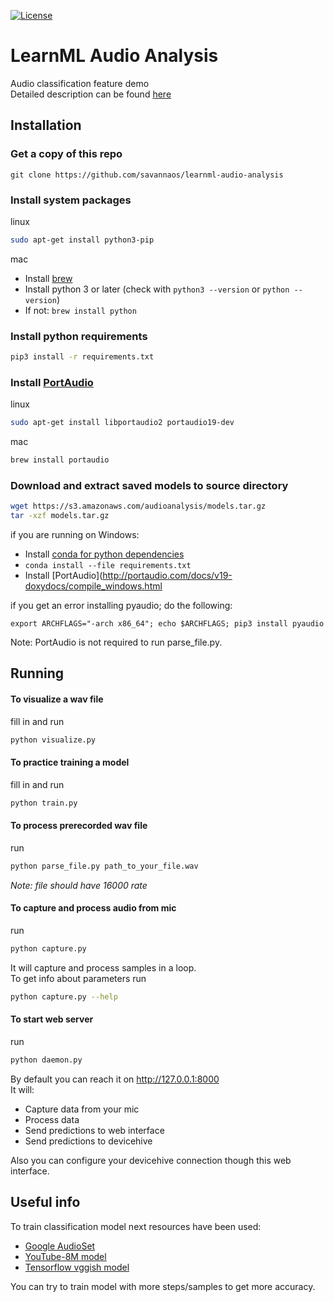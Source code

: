 [![License](https://img.shields.io/badge/License-Apache%202.0-blue.svg?style=flat-square)](LICENSE)

# LearnML Audio Analysis
Audio classification feature demo\
Detailed description can be found [here](https://www.iotforall.com/tensorflow-sound-classification-machine-learning-applications/)

## Installation

### Get a copy of this repo
```
git clone https://github.com/savannaos/learnml-audio-analysis
```
### Install system packages

linux
```bash
sudo apt-get install python3-pip
```

mac
  - Install [brew](https://brew.sh)
  - Install python 3 or later (check with `python3 --version` or `python --version`)
  - If not: `brew install python`


### Install python requirements
```bash
pip3 install -r requirements.txt
```
### Install [PortAudio](http://portaudio.com/docs/v19-doxydocs/tutorial_start.html)

linux
```bash
sudo apt-get install libportaudio2 portaudio19-dev
```

mac
```bash
brew install portaudio
```

### Download and extract saved models to source directory
```bash
wget https://s3.amazonaws.com/audioanalysis/models.tar.gz
tar -xzf models.tar.gz
```

if you are running on Windows: 
- Install [conda for python dependencies](https://docs.conda.io/projects/conda/en/latest/user-guide/install/windows.html)
- `conda install --file requirements.txt`
- Install [PortAudio](http://portaudio.com/docs/v19-doxydocs/compile_windows.html


if you get an error installing pyaudio; do the following:
```
export ARCHFLAGS="-arch x86_64"; echo $ARCHFLAGS; pip3 install pyaudio
```
Note: PortAudio is not required to run parse_file.py.

## Running

#### To visualize a wav file

fill in and run
```bash
python visualize.py
```

#### To practice training a model

fill in and run
```bash
python train.py
```

#### To process prerecorded wav file
run
```bash
python parse_file.py path_to_your_file.wav
```
_Note: file should have 16000 rate_

#### To capture and process audio from mic
run
```bash
python capture.py
```
It will capture and process samples in a loop.\
To get info about parameters run
```bash
python capture.py --help
```

#### To start web server
run
```bash
python daemon.py
```
By default you can reach it on http://127.0.0.1:8000 \
It will:
* Capture data from your mic
* Process data
* Send predictions to web interface
* Send predictions to devicehive

Also you can configure your devicehive connection though this web interface.

## Useful info
To train classification model next resources have been used:
* [Google AudioSet](https://research.google.com/audioset/)
* [YouTube-8M model](https://github.com/google/youtube-8m)
* [Tensorflow vggish model](https://github.com/tensorflow/models/tree/master/research/audioset)

You can try to train model with more steps/samples to get more accuracy.
